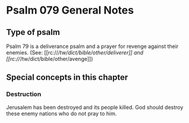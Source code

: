 # Psalm 079 General Notes
## Type of psalm

Psalm 79 is a deliverance psalm and a prayer for revenge against their enemies. (See: [[rc://*/tw/dict/bible/other/deliverer]] and [[rc://*/tw/dict/bible/other/avenge]])

## Special concepts in this chapter

### Destruction
Jerusalem has been destroyed and its people killed. God should destroy these enemy nations who do not pray to him.